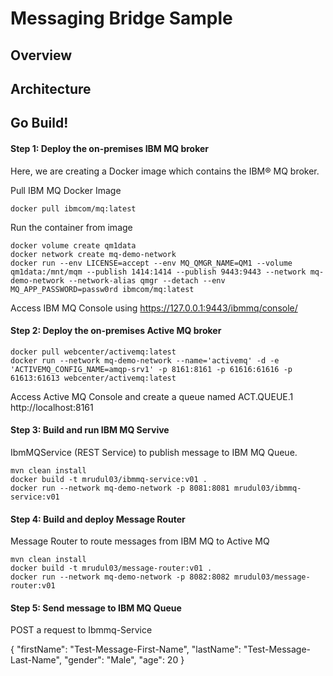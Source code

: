 # Messaging Bridge Sample

## Overview

## Architecture

## Go Build!

#### Step 1: Deploy the on-premises IBM MQ broker
Here, we are creating a Docker image which contains the IBM® MQ broker.

Pull IBM MQ Docker Image

```
docker pull ibmcom/mq:latest
```

Run the container from image

```
docker volume create qm1data
docker network create mq-demo-network
docker run --env LICENSE=accept --env MQ_QMGR_NAME=QM1 --volume qm1data:/mnt/mqm --publish 1414:1414 --publish 9443:9443 --network mq-demo-network --network-alias qmgr --detach --env MQ_APP_PASSWORD=passw0rd ibmcom/mq:latest
```

Access IBM MQ Console using https://127.0.0.1:9443/ibmmq/console/

#### Step 2: Deploy the on-premises Active MQ broker

```
docker pull webcenter/activemq:latest
docker run --network mq-demo-network --name='activemq' -d -e 'ACTIVEMQ_CONFIG_NAME=amqp-srv1' -p 8161:8161 -p 61616:61616 -p 61613:61613 webcenter/activemq:latest
```

Access Active MQ Console and create a queue named ACT.QUEUE.1
http://localhost:8161

#### Step 3: Build and run IBM MQ Servive
IbmMQService (REST Service) to publish message to IBM MQ Queue.

```
mvn clean install
docker build -t mrudul03/ibmmq-service:v01 .
docker run --network mq-demo-network -p 8081:8081 mrudul03/ibmmq-service:v01
```

#### Step 4:  Build and deploy Message Router
Message Router to route messages from IBM MQ to Active MQ

```
mvn clean install
docker build -t mrudul03/message-router:v01 .
docker run --network mq-demo-network -p 8082:8082 mrudul03/message-router:v01
```

#### Step 5:  Send message to IBM MQ Queue

POST a request to Ibmmq-Service

{
	"firstName": "Test-Message-First-Name",
	"lastName": "Test-Message-Last-Name",
	"gender": "Male",
	"age": 20
}
